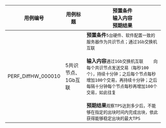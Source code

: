 |用例编号|用例标题|预置条件<br>输入内容<br>预期结果|
|----------------|----------------|----------------|
|  PERF_DiffHW_000010	| 5共识节点、1Gb互联 | **预置条件**``5台硬件、软件配置一致的服务器作为共识节点；通过1Gb交换机互联``<br><br>**输入内容**``通过1Gb交换机互联	向每个共识节点发送交易（每秒100个），持续十分钟；之后每个节点每秒增加100个交易，再持续十分钟；之后每隔十分钟每个节点每秒再增加100个交易，如此往复``<br><br>**预期结果**``观察TPS达到多少后，不能够在指定的出块时间内完成出块，依此获得能够稳定出块的最大TPS`` |